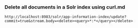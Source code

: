 
### Delete all documents in a Solr index using curl.md
```
http://localhost:8983/solr/app-information-index/update?commit=true&stream.body=<delete><query>*:*</query></delete>
```